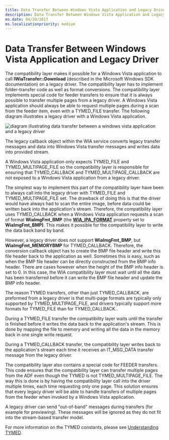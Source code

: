 ```yaml
---
title: Data Transfer Between Windows Vista Application and Legacy Driver
description: Data Transfer Between Windows Vista Application and Legacy Driver
ms.date: 04/20/2017
ms.localizationpriority: medium
---
```


# Data Transfer Between Windows Vista Application and Legacy Driver


The compatibility layer makes it possible for a Windows Vista application to call **IWiaTransfer::Download** (described in the Microsoft Windows SDK documentation) on a legacy driver. The compatibility layer has to implement folder-transfer code as well as format conversions. The compatibility layer implements special code for feeder transfers to ensure that it is always possible to transfer multiple pages from a legacy driver. A Windows Vista application should always be able to request multiple pages during a scan from the feeder item, even with a TYMED\_FILE transfer. The following diagram illustrates a legacy driver with a Windows Vista application.

![diagram illustrating data transfer between a windows vista application and a legacy driver](images/vistaapp-legacydrv.png)

The legacy callback object within the WIA service converts legacy transfer messages and data into Windows Vista transfer messages and writes data into provided stream.

A Windows Vista application only expects TYMED\_FILE and TYMED\_MULTIPAGE\_FILE so the compatibility layer is responsible for ensuring that TYMED\_CALLBACK and TYMED\_MULTIPAGE\_CALLBACK are not exposed to a Windows Vista application from a legacy driver.

The simplest way to implement this part of the compatibility layer have been to always call into the legacy driver with TYMED\_FILE and TYMED\_MULTIPAGE\_FILE set. The drawback of doing this is that the driver would have always had to scan the entire image, before data could be written back into the application's stream. Therefore, the compatibility layer uses TYMED\_CALLBACK when a Windows Vista application requests a scan of format **WiaImgFmt\_BMP** (the [**WIA\_IPA\_FORMAT**](./wia-ipa-format.md) property set to **WiaImgFmt\_BMP)**. This makes it possible for the compatibility layer to write the data back band by band.

However, a legacy driver does not support **WiaImgFmt\_BMP**, but **WiaImgFmt\_MEMORYBMP** for TYMED\_CALLBACK. Therefore, the conversion callback object has to create the BMP file header and write this file header back to the application as well. Sometimes this is easy, such as when the BMP file header can be directly constructed from the BMP info header. There are cases however when the height of the BMP info header is set to 0. In this case, the WIA compatibility layer must wait until all the data has been transferred before it can write the BMP file header and update the BMP info header.

The reason TYMED transfers, other than just TYMED\_CALLBACK, are preformed from a legacy driver is that multi-page formats are typically only supported by TYMED\_MULTIPAGE\_FILE, and drivers typically support more formats for TYMED\_FILE than for TYMED\_CALLBACK..

During a TYMED\_FILE transfer the compatibility layer waits until the transfer is finished before it writes the data back to the application's stream. This is done by mapping the file to memory and writing all the data in the memory back in one single write request.

During a TYMED\_CALLBACK transfer, the compatibility layer writes back to the application's stream each time it receives an IT\_MSG\_DATA transfer message from the legacy driver.

The compatibility layer also contains a special code for FEEDER transfers. This code ensures that the compatibility layer can transfer multiple pages from the ADF even though the TYMED is not TYMED\_MULTIPAGE\_FILE. The way this is done is by having the compatibility layer call into the driver multiple times, each time requesting only one page. This solution ensures that every legacy driver will be able to handle transfers of multiple pages from the feeder when invoked by a Windows Vista application.

A legacy driver can send "out-of-band" messages during transfers (for example for previewing). These messages will be ignored as they do not fit into the stream-based transfer model.

For more information on the TYMED constants, please see [Understanding TYMED](understanding-tymed.md).

 

